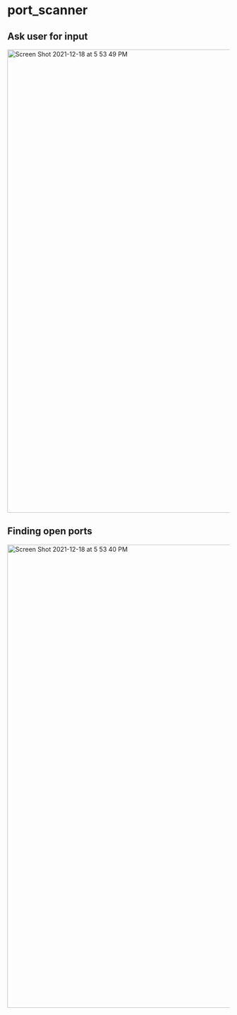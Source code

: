 # port_scanner

## Ask user for input
<img width="1048" alt="Screen Shot 2021-12-18 at 5 53 49 PM" src="https://user-images.githubusercontent.com/57471582/146660834-d58a2bc4-e7d8-45cd-b667-28f7bd701419.png">

## Finding open ports
<img width="1048" alt="Screen Shot 2021-12-18 at 5 53 40 PM" src="https://user-images.githubusercontent.com/57471582/146660835-15688004-b30b-45ed-921c-7aa02f9ee49a.png">
